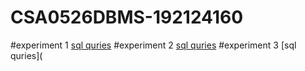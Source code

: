 # CSA0526DBMS-192124160
#experiment 1
[sql quries](https://github.com/PRASANNACHANDRASEKAR050903/CSA0526DBMS-192124160/blob/main/EXPERIMENT%20NO%201.txt)
#experiment 2
[sql quries](https://github.com/PRASANNACHANDRASEKAR050903/CSA0526DBMS-192124160/blob/main/EXPERIMENT%20NO%203.txt)
#experiment 3
[sql quries](

